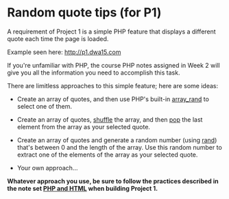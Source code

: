 # Random quote tips (for P1)

A requirement of Project 1 is a simple PHP feature that displays a different quote each time the page is loaded.

Example seen here: <http://p1.dwa15.com>

If you're unfamiliar with PHP, the course PHP notes assigned in Week 2 will give you all the information you need to accomplish this task.

There are limitless approaches to this simple feature; here are some ideas:

+ Create an array of quotes, and then use PHP's built-in [array_rand](http://php.net/manual/en/function.array-rand.php) to select one of them.

+ Create an array of quotes, [shuffle](http://php.net/manual/en/function.shuffle.php) the array, and then
[pop](http://php.net/manual/en/function.array-pop.php) the last element from the array as your selected quote.

+ Create an array of quotes and generate a random number (using [rand]([rand](http://php.net/manual/en/function.rand.php))) that's between 0 and the length of the array. Use this random number to extract one of the elements of the array as your selected quote.

+ Your own approach...

__Whatever approach you use, be sure to follow the practices described in the note set [PHP and HTML](/php/php-and-html.md) when building Project 1.__

